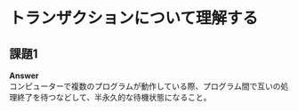 # トランザクションについて理解する
## 課題1
**Answer**  
コンピューターで複数のプログラムが動作している際、プログラム間で互いの処理終了を待つなどして、半永久的な待機状態になること。